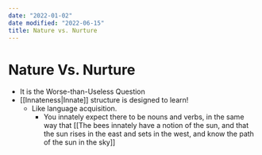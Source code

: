 ```yaml
---
date: "2022-01-02"
date modified: "2022-06-15"
title: Nature vs. Nurture
---
```


# Nature Vs. Nurture
- It is the Worse-than-Useless Question
- [[Innateness|Innate]] structure is designed to learn!
  - Like language acquisition.
	  - You innately expect there to be nouns and verbs, in the same way that [[The bees innately have a notion of the sun, and that the sun rises in the east and sets in the west, and know the path of the sun in the sky]]
